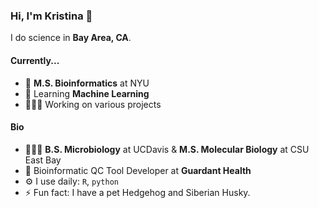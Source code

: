 ### Hi, I'm Kristina 👋

I do science in **Bay Area, CA**. 

#### Currently...
- 🧬 **M.S. Bioinformatics** at NYU
- 🌱 Learning **Machine Learning**
- 👩🏻‍💻 Working on various projects


#### Bio
- 👩🏻‍🔬 **B.S. Microbiology** at UCDavis & **M.S. Molecular Biology** at CSU East Bay
- 🏢 Bioinformatic QC Tool Developer at **Guardant Health**
- ⚙️ I use daily: `R`, `python`
- ⚡ Fun fact: I have a pet Hedgehog and Siberian Husky. 

<!--
**kkwock/kkwock** is a ✨ _special_ ✨ repository because its `README.md` (this file) appears on your GitHub profile.

Here are some ideas to get you started:

- 🌱 I’m currently learning ...
- 👯 I’m looking to collaborate on ...
- 🤔 I’m looking for help with ...
- 💬 Ask me about ...
- 📫 How to reach me: ...
- 😄 Pronouns: ...
- ⚡ Fun fact: ...
- 🔭 I’m currently working on Bioinformatics projects with BRN and NYU.
-->
